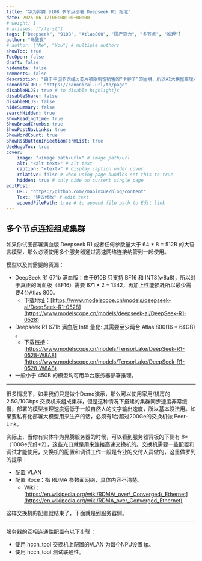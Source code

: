 ```yaml
---
title: "华为昇腾 910B 多节点部署 Deepseek R1 指北"
date: 2025-06-12T08:00:00+00:00
# weight: 1
# aliases: ["/first"]
tags: ["Deepseek", "910B", "Atlas800", "国产算力", "多节点", "推理"]
author: "马致良"
# author: ["Me", "You"] # multiple authors
showToc: true
TocOpen: false
draft: false
hidemeta: false
comments: false
description: "由于中国多次经历芯片被限制性销售的“卡脖子”的困境，所以AI大模型推理/训练的芯片也被加在国产化备忘录中。此文章尽可能的详细，读者可以选择性的阅读。  "
canonicalURL: "https://canonical.url/to/page"
disableHLJS: true # to disable highlightjs
disableShare: false
disableHLJS: false
hideSummary: false
searchHidden: true
ShowReadingTime: true
ShowBreadCrumbs: true
ShowPostNavLinks: true
ShowWordCount: true
ShowRssButtonInSectionTermList: true
UseHugoToc: true
cover:
    image: "<image path/url>" # image path/url
    alt: "<alt text>" # alt text
    caption: "<text>" # display caption under cover
    relative: false # when using page bundles set this to true
    hidden: true # only hide on current single page
editPost:
    URL: "https://github.com//mapinxue/blog/content"
    Text: "建议修改" # edit text
    appendFilePath: true # to append file path to Edit link
---
```


   
## 多个节点连接组成集群   
如果你试图部署满血版 Deepseek R1 或者任何参数量大于 64 \* 8 = 512B 的大语言模型，那么必须使用多个服务器通过高速网络连接纳管到一起使用。 

模型以及其需要的资源：   
- DeepSeek R1 671b 满血版：由于910B 只支持 BF16 和 INT8(w8a8)，所以对于真正的满血版（BF16）需要 671 \* 2 = 1342，再加上性能损耗所以最少需要4台Atlas 800。   
    - 下载地址：[https://www.modelscope.cn/models/deepseek-ai/DeepSeek-R1-0528](https://www.modelscope.cn/models/deepseek-ai/DeepSeek-R1-0528)    
- Deepseek R1 671b 满血版 Int8 量化: 其需要至少两台 Atlas 800(16 \* 64GB) 。   
    - 下载链接：[https://www.modelscope.cn/models/TensorLake/DeepSeek-R1-0528-W8A8](https://www.modelscope.cn/models/TensorLake/DeepSeek-R1-0528-W8A8)    
- 一般小于 450B 的模型均可用单台服务器部署推理。   
 --- 
   
很多情况下，如果我们只是做个Demo演示，那么可以使用家用/机房的 2.5G/10Gbps 交换机来组成集群，但是这种情况下搭建的集群同步速度非常缓慢，部署的模型推理速度远低于一般自然人的文字输出速度，所以基本没法用。如果要私有化部署大模型用来生产的话，必须有1台超过200Ge的交换机做 Peer-Link。   

实际上，当你有实体华为昇腾服务器的时候，可以看到服务器背板的下侧有 8\*（100Ge光纤\*2），这些光口就是用来连接高速交换机的。交换机需要一些配置和调试才能使用，交换机的配置和调试工作一般是专业的交付人员做的，这里做罗列的提示：   
- 配置 VLAN   
- 配置 Roce：指 RDMA 参数面网络，具体内容不清楚。   
    - Wiki：[https://en.wikipedia.org/wiki/RDMA\_over\_Converged\_Ethernet](https://en.wikipedia.org/wiki/RDMA_over_Converged_Ethernet)    
   
这样交换机的配置就结束了，下面就是到服务器侧。  

-----

服务器的互相连通性配置有以下步骤：   
- 使用 hccn\_tool 交换机上配置的VLAN 为每个NPU设置 ip。   
- 使用 hccn\_tool 测试联通性。   
